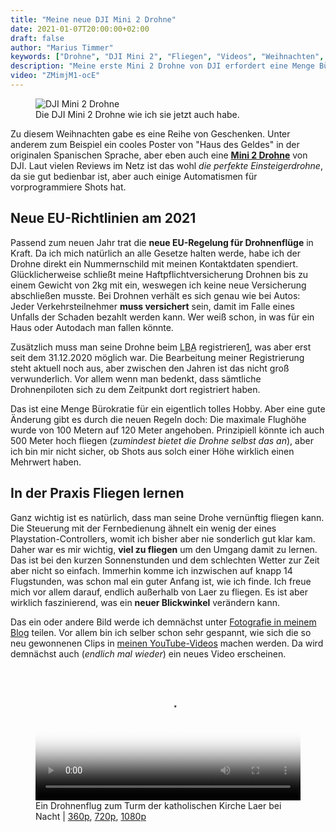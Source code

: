 ```yaml
---
title: "Meine neue DJI Mini 2 Drohne"
date: 2021-01-07T20:00:00+02:00
draft: false
author: "Marius Timmer"
keywords: ["Drohne", "DJI Mini 2", "Fliegen", "Videos", "Weihnachten", "Luftfahrt-Bundesamt", "Haftpflicht"]
description: "Meine erste Mini 2 Drohne von DJI erfordert eine Menge Bürokratie mit Versicherung und LBA. Eine Menge Flugstunden muss man dann auch noch sammeln."
video: "ZMimjM1-ocE"
---
```


<figure class="right col2">
    <img
        title="Die DJI Mini 2 Drohne wie ich sie jetzt auch habe."
        alt="DJI Mini 2 Drohne"
        src="/img/djimini2.webp"
        srcset="/img/djimini2_small.webp  480w,
                /img/djimini2_medium.webp 960w,
                /img/djimini2_large.webp  1920w,
                /img/djimini2.webp 2200w"
        />
    <figcaption>Die DJI Mini 2 Drohne wie ich sie jetzt auch habe.</figcaption>
</figure>

Zu diesem Weihnachten gabe es eine Reihe von Geschenken. Unter anderem zum Beispiel ein cooles Poster von "Haus des Geldes" in der originalen Spanischen Sprache, aber eben auch eine **[Mini 2 Drohne](https://www.dji.com/de/mini-2)** von DJI. Laut vielen Reviews im Netz ist das wohl _die perfekte Einsteigerdrohne_, da sie gut bedienbar ist, aber auch einige Automatismen für vorprogrammiere Shots hat.

Neue EU-Richtlinien am 2021
---------------------------
Passend zum neuen Jahr trat die **neue EU-Regelung für Drohnenflüge** in Kraft. Da ich mich natürlich an alle Gesetze halten werde, habe ich der Drohne direkt ein Nummernschild mit meinen Kontaktdaten spendiert. Glücklicherweise schließt meine Haftpflichtversicherung Drohnen bis zu einem Gewicht von 2kg mit ein, weswegen ich keine neue Versicherung abschließen musste. Bei Drohnen verhält es sich genau wie bei Autos: Jeder Verkehrsteilnehmer **muss versichert** sein, damit im Falle eines Unfalls der Schaden bezahlt werden kann. Wer weiß schon, in was für ein Haus oder Autodach man fallen könnte.

Zusätzlich muss man seine Drohne beim <abbr title="Luftfahrt-Bundesamt">LBA</abbr> registrieren[1], was aber erst seit dem 31.12.2020 möglich war. Die Bearbeitung meiner Registrierung steht aktuell noch aus, aber zwischen den Jahren ist das nicht groß verwunderlich. Vor allem wenn man bedenkt, dass sämtliche Drohnenpiloten sich zu dem Zeitpunkt dort registriert haben.

Das ist eine Menge Bürokratie für ein eigentlich tolles Hobby. Aber eine gute Änderung gibt es durch die neuen Regeln doch: Die maximale Flughöhe wurde von 100 Metern auf 120 Meter angehoben. Prinzipiell könnte ich auch 500 Meter hoch fliegen (_zumindest bietet die Drohne selbst das an_), aber ich bin mir nicht sicher, ob Shots aus solch einer Höhe wirklich einen Mehrwert haben.

In der Praxis Fliegen lernen
----------------------------
Ganz wichtig ist es natürlich, dass man seine Drohe vernünftig fliegen kann. Die Steuerung mit der Fernbedienung ähnelt ein wenig der eines Playstation-Controllers, womit ich bisher aber nie sonderlich gut klar kam. Daher war es mir wichtig, **viel zu fliegen** um den Umgang damit zu lernen. Das ist bei den kurzen Sonnenstunden und dem schlechten Wetter zur Zeit aber nicht so einfach. Immerhin komme ich inzwischen auf knapp 14 Flugstunden, was schon mal ein guter Anfang ist, wie ich finde. Ich freue mich vor allem darauf, endlich außerhalb von Laer zu fliegen. Es ist aber wirklich faszinierend, was ein **neuer Blickwinkel** verändern kann.

Das ein oder andere Bild werde ich demnächst unter [Fotografie in meinem Blog](/photos/) teilen. Vor allem bin ich selber schon sehr gespannt, wie sich die so neu gewonnenen Clips in [meinen YouTube-Videos](https://www.youtube.com/channel/UCKllWK67NhLhk6QAwLelVyA) machen werden. Da wird demnächst auch (_endlich mal wieder_) ein neues Video erscheinen.

<figure role="group">
    <video
        id="drohnenvideo"
        controls="controls"
        width="100%"
        poster="/video/drohne_laer_nacht_thumbnail.webp"
        autobuffer="autobuffer"
        title="Mein erster Nachtflug"
        >
        <source
            src="/video/drohne_laer_nacht_720p.mp4"
            type="video/mp4"
            />
        Dein Browser unterstützt anscheinend keine Videos in Webseiten oder so. Versuchs mal mit dem <a href="/video/drohne_laer_nacht_720p.mp4">Direktlink</a>.
    </video>
    <figcaption>Ein Drohnenflug zum Turm der katholischen Kirche Laer bei Nacht | <a href="/video/drohne_laer_nacht_360p.mp4">360p</a>, <a href="/video/drohne_laer_nacht_720p.mp4">720p</a>, <a href="/video/drohne_laer_nacht_1080p.mp4">1080p</a></figcaption>
</figure>

[1]: https://www.lba.de/DE/Betrieb/Unbemannte_Luftfahrtsysteme/UAS_Betreiberregistrierung/UAS_Betreiberregistrierung_node.html
